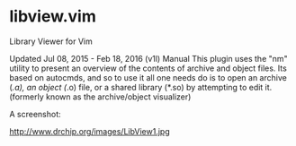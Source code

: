 # libview.vim
Library Viewer for Vim

Updated Jul 08, 2015 - Feb 18, 2016 (v1l)
Manual
This plugin uses the "nm" utility to present an overview of the contents 
of archive and object files. Its based on autocmds, and so to use it all 
one needs do is to open an archive (*.a), an object (*.o) file, or a shared 
library (*.so) by attempting to edit it. (formerly known as the archive/object visualizer)

A screenshot: 

http://www.drchip.org/images/LibView1.jpg
